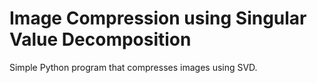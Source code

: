 # Image Compression using Singular Value Decomposition
Simple Python program that compresses images using SVD.